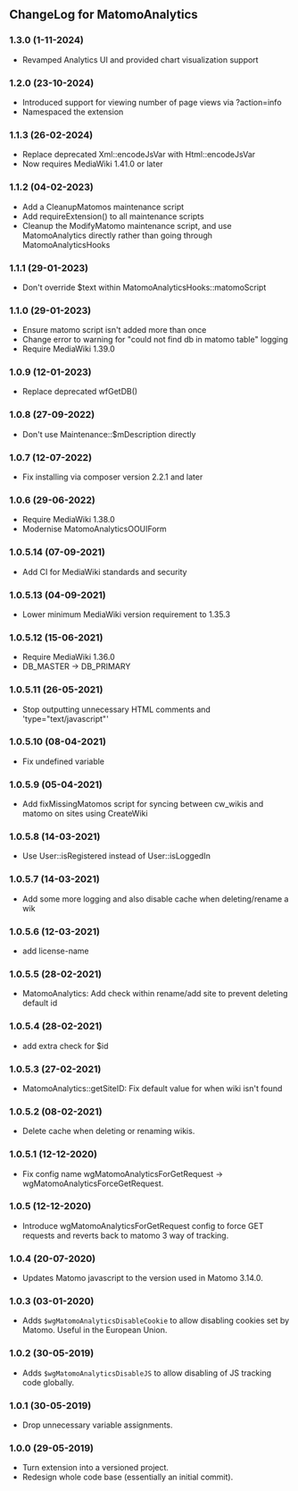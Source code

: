 ## ChangeLog for MatomoAnalytics

### 1.3.0 (1-11-2024)
* Revamped Analytics UI and provided chart visualization support

### 1.2.0 (23-10-2024)
* Introduced support for viewing number of page views via ?action=info
* Namespaced the extension

### 1.1.3 (26-02-2024)
* Replace deprecated Xml::encodeJsVar with Html::encodeJsVar
* Now requires MediaWiki 1.41.0 or later

### 1.1.2 (04-02-2023)
* Add a CleanupMatomos maintenance script
* Add requireExtension() to all maintenance scripts
* Cleanup the ModifyMatomo maintenance script, and use MatomoAnalytics
      directly rather than going through MatomoAnalyticsHooks

### 1.1.1 (29-01-2023)
* Don't override $text within MatomoAnalyticsHooks::matomoScript

### 1.1.0 (29-01-2023)
* Ensure matomo script isn't added more than once
* Change error to warning for "could not find db in matomo table" logging
* Require MediaWiki 1.39.0

### 1.0.9 (12-01-2023)
* Replace deprecated wfGetDB()

### 1.0.8 (27-09-2022)
* Don't use Maintenance::$mDescription directly

### 1.0.7 (12-07-2022)
* Fix installing via composer version 2.2.1 and later

### 1.0.6 (29-06-2022)
* Require MediaWiki 1.38.0
* Modernise MatomoAnalyticsOOUIForm

### 1.0.5.14 (07-09-2021)
* Add CI for MediaWiki standards and security

### 1.0.5.13 (04-09-2021)
* Lower minimum MediaWiki version requirement to 1.35.3

### 1.0.5.12 (15-06-2021)
* Require MediaWiki 1.36.0
* DB_MASTER -> DB_PRIMARY

### 1.0.5.11 (26-05-2021)
* Stop outputting unnecessary HTML comments and 'type="text/javascript"'

### 1.0.5.10 (08-04-2021)
* Fix undefined variable

### 1.0.5.9 (05-04-2021)
* Add fixMissingMatomos script for syncing between cw_wikis and matomo on sites using CreateWiki

### 1.0.5.8 (14-03-2021)
* Use User::isRegistered instead of User::isLoggedIn

### 1.0.5.7 (14-03-2021)
* Add some more logging and also disable cache when deleting/rename a wik

### 1.0.5.6 (12-03-2021)
* add license-name

### 1.0.5.5 (28-02-2021)
* MatomoAnalytics: Add check within rename/add site to prevent deleting default id

### 1.0.5.4 (28-02-2021)
* add extra check for $id

### 1.0.5.3 (27-02-2021)
* MatomoAnalytics::getSiteID: Fix default value for when wiki isn't found 

### 1.0.5.2 (08-02-2021)
* Delete cache when deleting or renaming wikis.

### 1.0.5.1 (12-12-2020)
* Fix config name wgMatomoAnalyticsForGetRequest -> wgMatomoAnalyticsForceGetRequest.

### 1.0.5 (12-12-2020)
* Introduce wgMatomoAnalyticsForGetRequest config to force GET requests and reverts back to matomo 3 way of tracking.

### 1.0.4 (20-07-2020)
* Updates Matomo javascript to the version used in Matomo 3.14.0.

### 1.0.3 (03-01-2020)
* Adds `$wgMatomoAnalyticsDisableCookie` to allow disabling cookies set by Matomo. Useful in the European Union.

### 1.0.2 (30-05-2019)
* Adds `$wgMatomoAnalyticsDisableJS` to allow disabling of JS tracking code globally.

### 1.0.1 (30-05-2019)
* Drop unnecessary variable assignments.

### 1.0.0 (29-05-2019)
* Turn extension into a versioned project.
* Redesign whole code base (essentially an initial commit).
